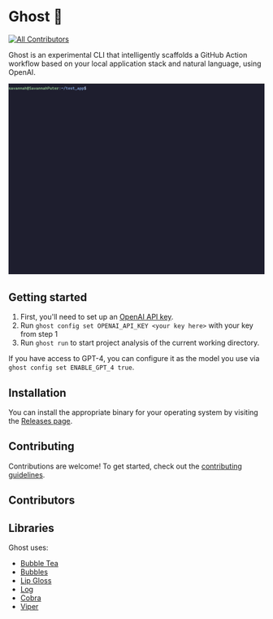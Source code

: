 # Ghost 👻
[![All Contributors](https://img.shields.io/github/all-contributors/savannahostrowski/ghost?color=bd93f9&style=flat-square)](#contributors)

Ghost is an experimental CLI that intelligently scaffolds a GitHub Action workflow based on your local application stack and natural language, using OpenAI.

![A screenshot of the Ghost UX flow](ghost.gif)

## Getting started
1. First, you'll need to set up an [OpenAI API key](https://platform.openai.com/account/api-keys).
2. Run `ghost config set OPENAI_API_KEY <your key here>` with your key from step 1
3. Run `ghost run` to start project analysis of the current working directory.

If you have access to GPT-4, you can configure it as the model you use via `ghost config set ENABLE_GPT_4 true`.

## Installation
You can install the appropriate binary for your operating system by visiting the [Releases page](https://github.com/savannahostrowski/ghost/releases).

## Contributing
Contributions are welcome! To get started, check out the [contributing guidelines](CONTRIBUTING.md).

## Contributors

<!-- ALL-CONTRIBUTORS-LIST:START - Do not remove or modify this section -->
<!-- prettier-ignore-start -->
<!-- markdownlint-disable -->

<!-- markdownlint-restore -->
<!-- prettier-ignore-end -->

<!-- ALL-CONTRIBUTORS-LIST:END -->

## Libraries
Ghost uses:
- [Bubble Tea](https://github.com/charmbracelet/bubbletea)
- [Bubbles](https://github.com/charmbracelet/bubbles)
- [Lip Gloss](https://github.com/charmbracelet/lipgloss)
- [Log](https://github.com/charmbracelet/log)
- [Cobra](https://github.com/spf13/cobra)
- [Viper](https://github.com/spf13/viper)
